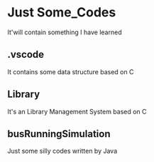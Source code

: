 # Just Some_Codes
It'will contain something I have learned 
## .vscode
It contains some data structure based on C
## Library
It's an Library Management System based on C
## busRunningSimulation
Just some silly codes written by Java
